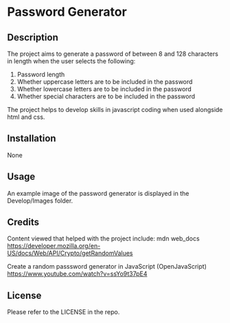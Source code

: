 # Password Generator

## Description

The project aims to generate a password of between 8 and 128 characters in length when the user selects the following:
1) Password length
2) Whether uppercase letters are to be included in the password
3) Whether lowercase letters are to be included in the password
4) Whether special characters are to be included in the password

The project helps to develop skills in javascript coding when used alongside html and css.

## Installation
None

## Usage
An example image of the password generator is displayed in the Develop/Images folder.

## Credits

Content viewed that helped with the project include:
mdn web_docs 
https://developer.mozilla.org/en-US/docs/Web/API/Crypto/getRandomValues

Create a random passsword generator in JavaScript (OpenJavaScript)
https://www.youtube.com/watch?v=ssYo9t37pE4

## License

Please refer to the LICENSE in the repo.

